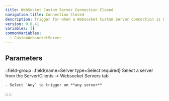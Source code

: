 ```yaml
---
title: WebSocket Custom Server Connection Closed
navigation.title: Connection Closed
description: Trigger for when a Websocket Custom Server Connection is Closed
version: 0.0.41
variables: []
commonVariables:
  - CustomWebsocketServer
---
```


## Parameters
::field-group
  ::field{name=Server type=Select required}
    Select a server from the Server/Clients -> Websocket Servers tab

    - Select `Any` to trigger on **any server**
  ::
::